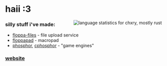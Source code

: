 # haii :3

<img src="https://github-readme-stats.vercel.app/api/top-langs?username=chxry&langs_count=20&theme=dark&bg_color=111111&title_color=ffffff&text_color=ffffff&locale=en&layout=compact" alt="language statistics for chxry, mostly rust" align="right" />

### silly stuff i've made:
- [floppa-files](https://github.com/gosher-studios/floppa-files) - file upload service
- [floppapad](https://github.com/gosher-studios/floppapad) - macropad
- [phosphor](https://github.com/chxry/phosphor), [cphosphor](https://github.com/chxry/cphosphor) - "game engines"

### [website](https://floppa.systems)
